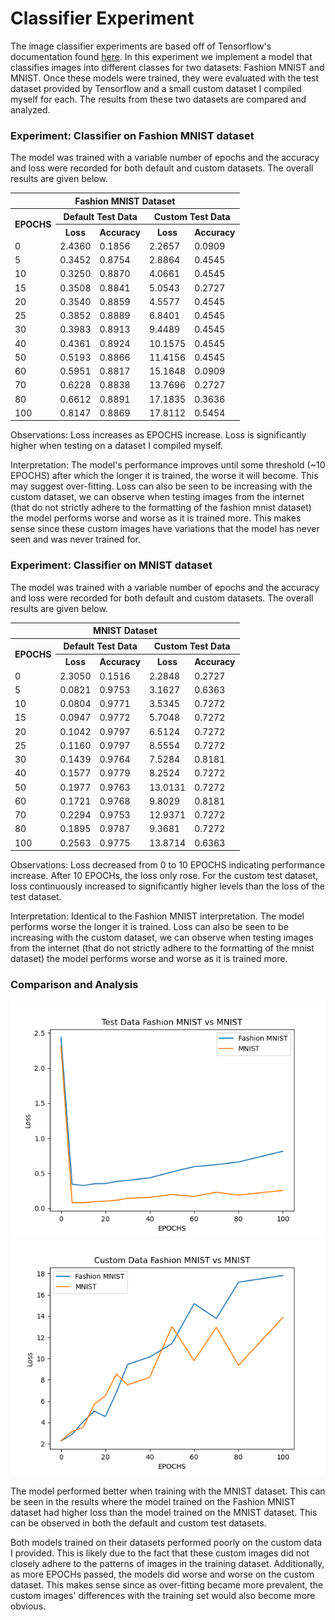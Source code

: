 # Classifier Experiment

The image classifier experiments are based off of Tensorflow's documentation
found [here](https://www.tensorflow.org/tutorials/keras/classification). In this experiment we implement a model that
classifies images into different classes for two datasets: Fashion MNIST and MNIST. Once these models were trained, they
were evaluated with the test dataset provided by Tensorflow and a small custom dataset I compiled myself for each. The
results from these two datasets are compared and analyzed.

### Experiment: Classifier on Fashion MNIST dataset

The model was trained with a variable number of epochs and the accuracy and loss
were recorded for both default and custom datasets. The overall results are given below.

<table>
    <tr>
      <th colspan="5">Fashion MNIST Dataset</th>
    </tr>
    <tr>
      <th rowspan="2">EPOCHS</th>
      <th colspan="2">Default Test Data</th>
      <th colspan="2">Custom Test Data</th>
    </tr>
    <tr>
        <th>Loss</th>
        <th>Accuracy</th>
        <th>Loss</th>
        <th>Accuracy</th>
    </tr>
    <tr>
        <td>0</td>
        <td>2.4360</td>
        <td>0.1856</td>
        <td>2.2657</td>
        <td>0.0909</td>
    </tr>
    <tr>
        <td>5</td>
        <td>0.3452</td>
        <td>0.8754</td>
        <td>2.8864</td>
        <td>0.4545</td>
    </tr>
    <tr>
        <td>10</td>
        <td>0.3250</td>
        <td>0.8870</td>
        <td>4.0661</td>
        <td>0.4545</td>
    </tr>
    <tr>
        <td>15</td>
        <td>0.3508</td>
        <td>0.8841</td>
        <td>5.0543</td>
        <td>0.2727</td>
    </tr>
    <tr>
        <td>20</td>
        <td>0.3540</td>
        <td>0.8859</td>
        <td>4.5577</td>
        <td>0.4545</td>
    </tr>
    <tr>
        <td>25</td>
        <td>0.3852</td>
        <td>0.8889</td>
        <td>6.8401</td>
        <td>0.4545</td>
    </tr>
    <tr>
        <td>30</td>
        <td>0.3983</td>
        <td>0.8913</td>
        <td>9.4489</td>
        <td>0.4545</td>
    </tr>
    <tr>
        <td>40</td>
        <td>0.4361</td>
        <td>0.8924</td>
        <td>10.1575</td>
        <td>0.4545</td>
    </tr>
    <tr>
        <td>50</td>
        <td>0.5193</td>
        <td>0.8866</td>
        <td>11.4156</td>
        <td>0.4545</td>
    </tr>
    <tr>
        <td>60</td>
        <td>0.5951</td>
        <td>0.8817</td>
        <td>15.1648</td>
        <td>0.0909</td>
    </tr>
    <tr>
        <td>70</td>
        <td>0.6228</td>
        <td>0.8838</td>
        <td>13.7696</td>
        <td>0.2727</td>
    </tr>
    <tr>
        <td>80</td>
        <td>0.6612</td>
        <td>0.8891</td>
        <td>17.1835</td>
        <td>0.3636</td>
    </tr>
    <tr>
        <td>100</td>
        <td>0.8147</td>
        <td>0.8869</td>
        <td>17.8112</td>
        <td>0.5454</td>
    </tr>
</table>

Observations: Loss increases as EPOCHS increase. Loss is significantly higher when testing on a dataset I compiled
myself.

Interpretation: The model's performance improves until some threshold (~10 EPOCHS) after which the longer it is trained,
the worse it will become. This may suggest over-fitting. Loss can also be seen to be increasing with the custom dataset,
we can observe when testing
images from the internet (that do not strictly adhere to the formatting of the fashion mnist dataset) the model performs
worse and worse as it is trained more. This makes sense since these custom images have variations that the model
has never seen and was never trained for.

### Experiment: Classifier on MNIST dataset

The model was trained with a variable number of epochs and the accuracy and loss
were recorded for both default and custom datasets. The overall results are given below.

<table>
    <tr>
      <th colspan="5">MNIST Dataset</th>
    </tr>
    <tr>
      <th rowspan="2">EPOCHS</th>
      <th colspan="2">Default Test Data</th>
      <th colspan="2">Custom Test Data</th>
    </tr>
    <tr>
        <th>Loss</th>
        <th>Accuracy</th>
        <th>Loss</th>
        <th>Accuracy</th>
    </tr>
    <tr>
        <td>0</td>
        <td>2.3050</td>
        <td>0.1516</td>
        <td>2.2848</td>
        <td>0.2727</td>
    </tr>
    <tr>
        <td>5</td>
        <td>0.0821</td>
        <td>0.9753</td>
        <td>3.1627</td>
        <td>0.6363</td>
    </tr>
    <tr>
        <td>10</td>
        <td>0.0804</td>
        <td>0.9771</td>
        <td>3.5345</td>
        <td>0.7272</td>
    </tr>
    <tr>
        <td>15</td>
        <td>0.0947</td>
        <td>0.9772</td>
        <td>5.7048</td>
        <td>0.7272</td>
    </tr>
    <tr>
        <td>20</td>
        <td>0.1042</td>
        <td>0.9797</td>
        <td>6.5124</td>
        <td>0.7272</td>
    </tr>
    <tr>
        <td>25</td>
        <td>0.1160</td>
        <td>0.9797</td>
        <td>8.5554</td>
        <td>0.7272</td>
    </tr>
    <tr>
        <td>30</td>
        <td>0.1439</td>
        <td>0.9764</td>
        <td>7.5284</td>
        <td>0.8181</td>
    </tr>
    <tr>
        <td>40</td>
        <td>0.1577</td>
        <td>0.9779</td>
        <td>8.2524</td>
        <td>0.7272</td>
    </tr>
    <tr>
        <td>50</td>
        <td>0.1977</td>
        <td>0.9763</td>
        <td>13.0131</td>
        <td>0.7272</td>
    </tr>
    <tr>
        <td>60</td>
        <td>0.1721</td>
        <td>0.9768</td>
        <td>9.8029</td>
        <td>0.8181</td>
    </tr>
    <tr>
        <td>70</td>
        <td>0.2294</td>
        <td>0.9753</td>
        <td>12.9371</td>
        <td>0.7272</td>
    </tr>
    <tr>
        <td>80</td>
        <td>0.1895</td>
        <td>0.9787</td>
        <td>9.3681</td>
        <td>0.7272</td>
    </tr>
    <tr>
        <td>100</td>
        <td>0.2563</td>
        <td>0.9775</td>
        <td>13.8714</td>
        <td>0.6363</td>
    </tr>
</table>

Observations: Loss decreased from 0 to 10 EPOCHS indicating performance increase. After 10 EPOCHs, the loss only rose.
For the custom test dataset, loss continuously increased to significantly higher levels than the loss of the test
dataset.

Interpretation: Identical to the Fashion MNIST interpretation. The model performs worse the longer it is trained.
Loss can also be seen to be increasing with the custom dataset, we can observe when testing
images from the internet (that do not strictly adhere to the formatting of the mnist dataset) the model performs
worse and worse as it is trained more.

### Comparison and Analysis

![](./readme%20images/Test%20Data%20Fashion%20MNIST%20vs%20MNIST.png)
![](./readme%20images/Custom%20Data%20Fashion%20MNIST%20vs%20MNIST.png)

The model performed better when training with the MNIST dataset. This can be seen in the results where the model
trained on the Fashion MNIST dataset had higher loss than the model trained on the MNIST dataset. This can be observed
in both the default and custom test datasets.

Both models trained on their datasets performed poorly on the custom data I provided. This is likely due to the fact
that these custom images did not closely adhere to the patterns of images in the training dataset. Additionally,
as more EPOCHs passed, the models did worse and worse on the custom dataset. This makes sense since as over-fitting
became more prevalent, the custom images' differences with the training set would also become more obvious.
